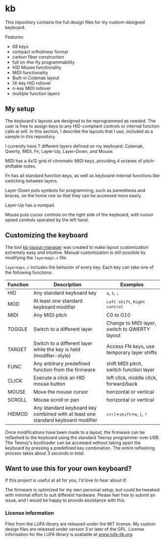 # kb
This repository contains the full design files for my custom-designed keyboard.

Features:
- 68 keys
- compact ortholinear format
- carbon fiber construction
- full on-the-fly programmability
- HID Mouse functionality
- MIDI functionality
- Built-in Colemak layout
- 14-key HID rollover
- n-key MIDI rollover
- multiple function layers

## My setup
The keyboard's layouts are designed to be reprogrammed as needed. The user is free to assign keys to any HID-compliant controls or internal function calls at will. In this section, I describe the layouts that I use, included as a sample in this repository.

I currently have 7 different layers defined on my keyboard: Colemak, Qwerty, MIDI, Fn, Layer-Up, Layer-Down, and Mouse.

MIDI has a 4x12 grid of chromatic MIDI keys, providing 4 octaves of pitch-shiftable notes.

Fn has all standard function keys, as well as keyboard-internal functions like switching between layers.

Layer-Down puts symbols for programming, such as parenthesis and braces, on the home row so that they can be accessed more easily.

Layer-Up has a numpad.

Mouse puts cursor controls on the right side of the keyboard, with cursor speed controls operated by the left hand.

## Customizing the keyboard
The tool [kb-layout-manager](https://gitlab.com/antonok/kb-layout-manager) was created to make layout customization extremely easy and intuitive.
Manual customization is still possible by modifying the `layermaps.c` file.

`layermaps.c` includes the behavior of every key. Each key can take one of the following functions:

| Function | Description                                                                     | Examples                                                                 |
|----------|---------------------------------------------------------------------------------|--------------------------------------------------------------------------|
| HID      | Any standard keyboard key                                                       | <kbd>a</kbd>, <kbd>1</kbd>, <kbd>;</kbd>                                 |
| MOD      | At least one standard keyboard modifier                                         | <kbd>Left shift</kbd>, <kbd>Right control</kbd>                          |
| MIDI     | Any MIDI pitch                                                                  | C0 to G10                                                                |
| TOGGLE   | Switch to a different layer                                                     | Change to MIDI layer, switch to QWERTY layout                            |
| TARGET   | Switch to a different layer while the key is held (modifier-style)              | Access FN keys, use temporary layer shifts                               |
| FUNC     | Any arbitrary predefined function from the firmware                             | shift MIDI pitch, switch function layer                                  |
| CLICK    | Execute a click an HID mouse button                                             | left click, middle click, forward/back                                   |
| MOUSE    | Move the mouse cursor                                                           | horizontal or vertical                                                   |
| SCROLL   | Mouse scroll or pan                                                             | horizontal or vertical                                                   |
| HIDMOD   | Any standard keyboard key combined with at least one standard keyboard modifier | <kbd>ctrl</kbd>+<kbd>shift</kbd>+<kbd>m</kbd>, <kbd>{</kbd>, <kbd>?</kbd>|

Once modifications have been made to a layout, the firmware can be reflashed to the keyboard using the standard Teensy programmer over USB. The Teensy's bootloader
can be accessed without taking apart the keyboard by pressing a predefined key combination. The entire reflashing process takes about 3 seconds in total.

## Want to use this for your own keyboard?
If this project is useful at all for you, I'd love to hear about it!

The firmware is optimized for my own personal setup, but could be tweaked with minimal effort to suit different hardware. Please feel free to submit an issue, and I would
be happy to provide assistance with this.

### License information
Files from the LUFA library are released under the MIT license.
My custom design files are released under version 3 or later of the GPL.
License information for the LUFA library is available at www.lufa-lib.org.
